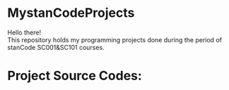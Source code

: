 # MystanCodeProjects
Hello there!\
This repository holds my programming projects done during the period of stanCode SC001&SC101 courses.

# Project Source Codes:
